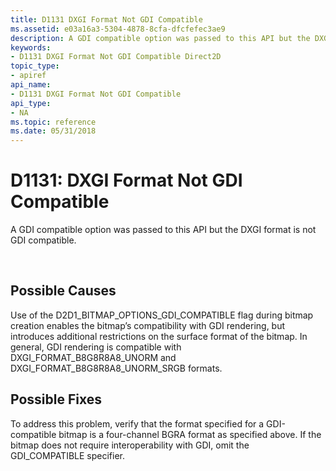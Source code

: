 ```yaml
---
title: D1131 DXGI Format Not GDI Compatible
ms.assetid: e03a16a3-5304-4878-8cfa-dfcfefec3ae9
description: A GDI compatible option was passed to this API but the DXGI format is not GDI compatible.
keywords:
- D1131 DXGI Format Not GDI Compatible Direct2D
topic_type:
- apiref
api_name:
- D1131 DXGI Format Not GDI Compatible
api_type:
- NA
ms.topic: reference
ms.date: 05/31/2018
---
```


# D1131: DXGI Format Not GDI Compatible

A GDI compatible option was passed to this API but the DXGI format is not GDI compatible.






 

## Possible Causes

Use of the D2D1\_BITMAP\_OPTIONS\_GDI\_COMPATIBLE flag during bitmap creation enables the bitmap’s compatibility with GDI rendering, but introduces additional restrictions on the surface format of the bitmap. In general, GDI rendering is compatible with DXGI\_FORMAT\_B8G8R8A8\_UNORM and DXGI\_FORMAT\_B8G8R8A8\_UNORM\_SRGB formats.

## Possible Fixes

To address this problem, verify that the format specified for a GDI-compatible bitmap is a four-channel BGRA format as specified above. If the bitmap does not require interoperability with GDI, omit the GDI\_COMPATIBLE specifier.

 

 
